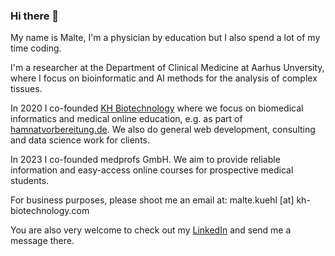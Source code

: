 ### Hi there 👋

My name is Malte, I'm a physician by education but I also spend a lot of my time coding.

I'm a researcher at the Department of Clinical Medicine at Aarhus Unversity, where I focus on bioinformatic and AI methods for the analysis of complex tissues.

In 2020 I co-founded [KH Biotechnology](https://kh-biotechnology.com) where we focus on biomedical informatics and medical online education, e.g. as part of [hamnatvorbereitung.de](https://hamnatvorbereitung.de). We also do general web development, consulting and data science work for clients.

In 2023 I co-founded medprofs GmbH. We aim to provide reliable information and easy-access online courses for prospective medical students.

For business purposes, please shoot me an email at: malte.kuehl [at] kh-biotechnology.com

You are also very welcome to check out my [LinkedIn](https://www.linkedin.com/in/malte-kuehl/) and send me a message there.
